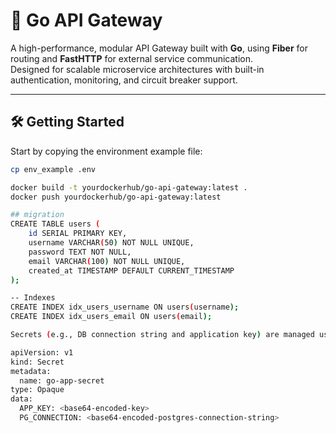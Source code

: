 # 🚀 Go API Gateway

A high-performance, modular API Gateway built with **Go**, using **Fiber** for routing and **FastHTTP** for external service communication.  
Designed for scalable microservice architectures with built-in authentication, monitoring, and circuit breaker support.



---

## 🛠️ Getting Started

Start by copying the environment example file:

```bash
cp env_example .env

docker build -t yourdockerhub/go-api-gateway:latest .
docker push yourdockerhub/go-api-gateway:latest

## migration
CREATE TABLE users (
    id SERIAL PRIMARY KEY,
    username VARCHAR(50) NOT NULL UNIQUE,
    password TEXT NOT NULL,
    email VARCHAR(100) NOT NULL UNIQUE,
    created_at TIMESTAMP DEFAULT CURRENT_TIMESTAMP
);

-- Indexes
CREATE INDEX idx_users_username ON users(username);
CREATE INDEX idx_users_email ON users(email);

Secrets (e.g., DB connection string and application key) are managed using Kubernetes Secrets:

apiVersion: v1
kind: Secret
metadata:
  name: go-app-secret
type: Opaque
data:
  APP_KEY: <base64-encoded-key>
  PG_CONNECTION: <base64-encoded-postgres-connection-string>

